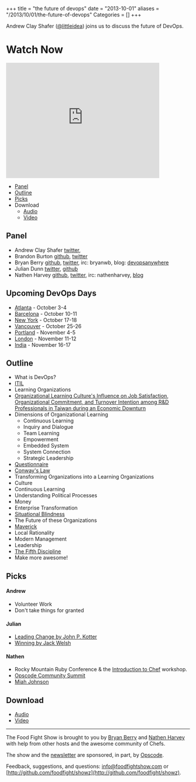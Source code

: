 +++
title = "the future of devops"
date = "2013-10-01"
aliases = "/2013/10/01/the-future-of-devops"
Categories = []
+++

Andrew Clay Shafer ([@littleidea](http://twitter.com/littleidea)) joins us to discuss the future of DevOps.

# Watch Now

<iframe width="420" height="315" src="http://www.youtube.com/embed/jT6JdGHVbj0" frameborder="0" allowfullscreen></iframe>

* [Panel](http://foodfightshow.org/2013/10/the-future-of-devops.html#panel)
* [Outline](http://foodfightshow.org/2013/10/the-future-of-devops.html#outline)
* [Picks](http://foodfightshow.org/2013/10/the-future-of-devops.html#picks)
* Download
  * [Audio](http://traffic.libsyn.com/foodfight/FoodFightShow64-Future-of-DevOps.mp3)
  * [Video](http://youtu.be/jT6JdGHVbj0)

Panel<a name="panel"></a>
-----
* Andrew Clay Shafer [twitter](http:twitter.com/littleidea),
* Brandon Burton [github](http://github.com/solarce), [twitter](https://twitter.com/solarce)
* Bryan Berry [github](http://github.com/bryanwb), [twitter](http://twitter.com/bryanwb), irc: bryanwb, blog: [devopsanywhere](http://devopsanywhere.blogspot.com)
* Julian Dunn [twitter](https://twitter.com/julian_dunn), [github](https://github.com/juliandunn)
* Nathen Harvey [github](http://github.com/nathenharvey), [twitter](http://twitter.com/nathenharvey), irc: nathenharvey, [blog](http://nathenharvey.com)

<!-- more -->

Upcoming DevOps Days
--------------------

* [Atlanta](http://devopsdays.org/events/2013-atlanta/) - October 3-4
* [Barcelona](http://devopsdays.org/events/2013-barcelona/) - October 10-11
* [New York](http://devopsdays.org/events/2013-newyork/) - October 17-18
* [Vancouver](http://devopsdays.org/events/2013-vancouver/) - October 25-26
* [Portland](http://devopsdays.org/events/2013-portland/) - November 4-5
* [London](http://devopsdays.org/events/2013-london/) - November 11-12
* [India](http://devopsdays.org/events/2013-india/) - November 16-17

Outline<a name="outline"></a>
-------

* What is DevOps?
* [ITIL](http://en.wikipedia.org/wiki/Information_Technology_Infrastructure_Library)
* Learning Organizations
* [Organizational Learning Culture's Influence on Job Satisfaction, Organizational Commitment, and Turnover Intention among R&D Professionals in Taiwan during an Economic Downturn](http://conservancy.umn.edu/bitstream/53624/1/Hsu_umn_0130E_10474.pdf)
* Dimensions of Organizational Learning
  * Continuous Learning
  * Inquiry and Dialogue
  * Team Learning
  * Empowerment
  * Embedded System
  * System Connection
  * Strategic Leadership
* [Questionnaire](http://www.partnersforlearning.com/instructions.html)
* [Conway's Law](http://en.wikipedia.org/wiki/Conway%27s_law)
* Transforming Organizations into a Learning Organizations
* Culture
* Continuous Learning
* Understanding Political Processes
* Money
* Enterprise Transformation
* [Situational Blindness](http://en.wikipedia.org/wiki/Inattentional_blindness)
* The Future of these Organizations
* [Maverick](http://www.amazon.com/Maverick-Success-Behind-Unusual-Workplace/dp/0446670553)
* Local Rationality
* Modern Management
* Leadership
* [The Fifth Discipline](http://www.amazon.com/The-Fifth-Discipline-Practice-Organization/dp/0553456342)
* Make more awesome!

Picks<a name="picks"></a>
-----
#### Andrew

* Volunteer Work
* Don't take things for granted

#### Julian

* [Leading Change by John P. Kotter](http://www.amazon.com/Leading-Change-Preface-Author-ebook/dp/B00A07FPEO/ref=sr_1_1?ie=UTF8&qid=1380676867&sr=8-1&keywords=john+kotter)
* [Winning by Jack Welsh](http://www.amazon.com/Winning-Ultimate-Business-How--ebook/dp/B000FCK3GO/ref=sr_1_1?ie=UTF8&qid=1380676945&sr=8-1&keywords=winning+jack+welch)

#### Nathen

* Rocky Mountain Ruby Conference &amp; the [Introduction to Chef](https://speakerdeck.com/nathenharvey/intro-to-chef-rocky-mountain-ruby) workshop.
* [Opscode Community Summit](https://wiki.opscode.com/display/chef/Community+Summit+3+-+2013)
* [Miah Johnson](http://www.opscode.com/blog/2013/09/24/awesome-community-chefs-miah-johnson-game-for-cookbooking-awesome/)


Download
--------
* [Audio](http://traffic.libsyn.com/foodfight/FoodFightShow64-Future-of-DevOps.mp3)
* [Video](http://youtu.be/jT6JdGHVbj0)

<hr />

The Food Fight Show is brought to you by [Bryan Berry](https://twitter.com/bryanwb) and [Nathen Harvey](https://twitter.com/nathenharvey) with help from other hosts and the awesome community of Chefs.

The show and the [newsletter](http://us6.campaign-archive2.com/home/?u=7d43a288e882a145b7e99c650&id=ad8186466d) are sponsored, in part, by [Opscode](http://www.opscode.com).

Feedback, suggestions, and questions:  [info@foodfightshow.com](mailto:info@foodfightshow.com) or  [http://github.com/foodfight/showz](http://github.com/foodfight/showz).

